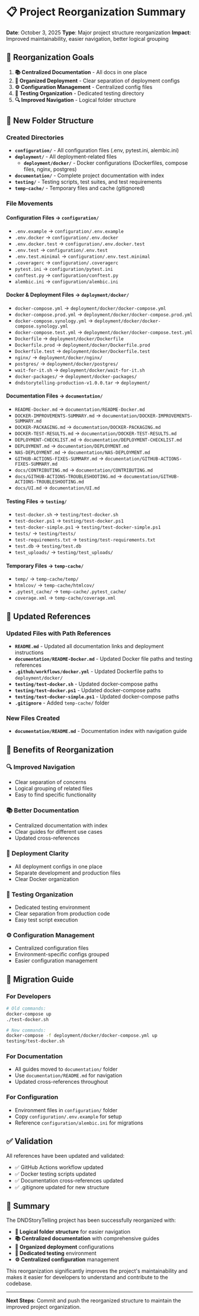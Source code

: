 # 📋 Project Reorganization Summary

**Date**: October 3, 2025
**Type**: Major project structure reorganization
**Impact**: Improved maintainability, easier navigation, better logical grouping

## 🎯 Reorganization Goals

1. **📚 Centralized Documentation** - All docs in one place
2. **🚀 Organized Deployment** - Clear separation of deployment configs
3. **⚙️ Configuration Management** - Centralized config files
4. **🧪 Testing Organization** - Dedicated testing directory
5. **🔍 Improved Navigation** - Logical folder structure

## 📁 New Folder Structure

### Created Directories
- **`configuration/`** - All configuration files (.env, pytest.ini, alembic.ini)
- **`deployment/`** - All deployment-related files
  - **`deployment/docker/`** - Docker configurations (Dockerfiles, compose files, nginx, postgres)
- **`documentation/`** - Complete project documentation with index
- **`testing/`** - Testing scripts, test suites, and test requirements
- **`temp-cache/`** - Temporary files and cache (gitignored)

### File Movements

#### Configuration Files → `configuration/`
- `.env.example` → `configuration/.env.example`
- `.env.docker` → `configuration/.env.docker`
- `.env.docker.test` → `configuration/.env.docker.test`
- `.env.test` → `configuration/.env.test`
- `.env.test.minimal` → `configuration/.env.test.minimal`
- `.coveragerc` → `configuration/.coveragerc`
- `pytest.ini` → `configuration/pytest.ini`
- `conftest.py` → `configuration/conftest.py`
- `alembic.ini` → `configuration/alembic.ini`

#### Docker & Deployment Files → `deployment/docker/`
- `docker-compose.yml` → `deployment/docker/docker-compose.yml`
- `docker-compose.prod.yml` → `deployment/docker/docker-compose.prod.yml`
- `docker-compose.synology.yml` → `deployment/docker/docker-compose.synology.yml`
- `docker-compose.test.yml` → `deployment/docker/docker-compose.test.yml`
- `Dockerfile` → `deployment/docker/Dockerfile`
- `Dockerfile.prod` → `deployment/docker/Dockerfile.prod`
- `Dockerfile.test` → `deployment/docker/Dockerfile.test`
- `nginx/` → `deployment/docker/nginx/`
- `postgres/` → `deployment/docker/postgres/`
- `wait-for-it.sh` → `deployment/docker/wait-for-it.sh`
- `docker-packages/` → `deployment/docker-packages/`
- `dndstorytelling-production-v1.0.0.tar` → `deployment/`

#### Documentation Files → `documentation/`
- `README-Docker.md` → `documentation/README-Docker.md`
- `DOCKER-IMPROVEMENTS-SUMMARY.md` → `documentation/DOCKER-IMPROVEMENTS-SUMMARY.md`
- `DOCKER-PACKAGING.md` → `documentation/DOCKER-PACKAGING.md`
- `DOCKER-TEST-RESULTS.md` → `documentation/DOCKER-TEST-RESULTS.md`
- `DEPLOYMENT-CHECKLIST.md` → `documentation/DEPLOYMENT-CHECKLIST.md`
- `DEPLOYMENT.md` → `documentation/DEPLOYMENT.md`
- `NAS-DEPLOYMENT.md` → `documentation/NAS-DEPLOYMENT.md`
- `GITHUB-ACTIONS-FIXES-SUMMARY.md` → `documentation/GITHUB-ACTIONS-FIXES-SUMMARY.md`
- `docs/CONTRIBUTING.md` → `documentation/CONTRIBUTING.md`
- `docs/GITHUB-ACTIONS-TROUBLESHOOTING.md` → `documentation/GITHUB-ACTIONS-TROUBLESHOOTING.md`
- `docs/UI.md` → `documentation/UI.md`

#### Testing Files → `testing/`
- `test-docker.sh` → `testing/test-docker.sh`
- `test-docker.ps1` → `testing/test-docker.ps1`
- `test-docker-simple.ps1` → `testing/test-docker-simple.ps1`
- `tests/` → `testing/tests/`
- `test-requirements.txt` → `testing/test-requirements.txt`
- `test.db` → `testing/test.db`
- `test_uploads/` → `testing/test_uploads/`

#### Temporary Files → `temp-cache/`
- `temp/` → `temp-cache/temp/`
- `htmlcov/` → `temp-cache/htmlcov/`
- `.pytest_cache/` → `temp-cache/.pytest_cache/`
- `coverage.xml` → `temp-cache/coverage.xml`

## 🔧 Updated References

### Updated Files with Path References
- **`README.md`** - Updated all documentation links and deployment instructions
- **`documentation/README-Docker.md`** - Updated Docker file paths and testing references
- **`.github/workflows/docker.yml`** - Updated Dockerfile paths to `deployment/docker/`
- **`testing/test-docker.sh`** - Updated docker-compose paths
- **`testing/test-docker.ps1`** - Updated docker-compose paths
- **`testing/test-docker-simple.ps1`** - Updated docker-compose paths
- **`.gitignore`** - Added `temp-cache/` folder

### New Files Created
- **`documentation/README.md`** - Documentation index with navigation guide

## 🎯 Benefits of Reorganization

### 🔍 **Improved Navigation**
- Clear separation of concerns
- Logical grouping of related files
- Easy to find specific functionality

### 📚 **Better Documentation**
- Centralized documentation with index
- Clear guides for different use cases
- Updated cross-references

### 🚀 **Deployment Clarity**
- All deployment configs in one place
- Separate development and production files
- Clear Docker organization

### 🧪 **Testing Organization**
- Dedicated testing environment
- Clear separation from production code
- Easy test script execution

### ⚙️ **Configuration Management**
- Centralized configuration files
- Environment-specific configs grouped
- Easier configuration management

## 🔄 Migration Guide

### For Developers
```bash
# Old commands:
docker-compose up
./test-docker.sh

# New commands:
docker-compose -f deployment/docker/docker-compose.yml up
testing/test-docker.sh
```

### For Documentation
- All guides moved to `documentation/` folder
- Use `documentation/README.md` for navigation
- Updated cross-references throughout

### For Configuration
- Environment files in `configuration/` folder
- Copy `configuration/.env.example` for setup
- Reference `configuration/alembic.ini` for migrations

## ✅ Validation

All references have been updated and validated:
- ✅ GitHub Actions workflow updated
- ✅ Docker testing scripts updated
- ✅ Documentation cross-references updated
- ✅ .gitignore updated for new structure

## 🎉 Summary

The DNDStoryTelling project has been successfully reorganized with:
- **📁 Logical folder structure** for easier navigation
- **📚 Centralized documentation** with comprehensive guides
- **🚀 Organized deployment** configurations
- **🧪 Dedicated testing** environment
- **⚙️ Centralized configuration** management

This reorganization significantly improves the project's maintainability and makes it easier for developers to understand and contribute to the codebase.

---

**Next Steps**: Commit and push the reorganized structure to maintain the improved project organization.